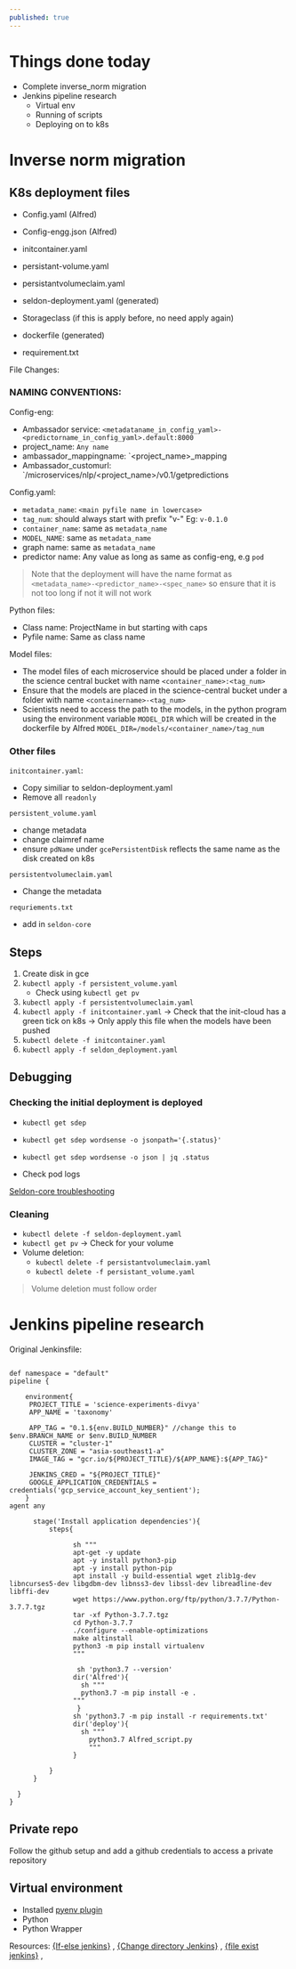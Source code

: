 ```yaml
---
published: true
---
```

# Things done today
- Complete inverse_norm migration
- Jenkins pipeline research
	- Virtual env
    - Running of scripts
    - Deploying on to k8s

# Inverse norm migration
## K8s deployment files
- Config.yaml (Alfred)
- Config-engg.json (Alfred)

- initcontainer.yaml
- persistant-volume.yaml
- persistantvolumeclaim.yaml
- seldon-deployment.yaml (generated)
- Storageclass (if this is apply before, no need apply again)

- dockerfile (generated)
- requirement.txt

File Changes:


### NAMING CONVENTIONS:


Config-eng: 
- Ambassador service: `<metadataname_in_config_yaml>-<predictorname_in_config_yaml>.default:8000`
- project_name: `Any name`
- ambassador_mappingname: `<project_name>_mapping
- Ambassador_customurl: `/microservices/nlp/<project_name>/v0.1/getpredictions

Config.yaml:

- `metadata_name`: `<main pyfile name in lowercase>`
- `tag_num`: should always start with prefix "v-" Eg: `v-0.1.0`
- `container_name`: same as `metadata_name`
- `MODEL_NAME`: same as `metadata_name`
- graph name: same as `metadata_name`
- predictor name: Any value as long as same as config-eng,  e.g `pod`

> Note that the deployment will have the name format as `<metadata_name>-<predictor_name>-<spec_name>` so ensure that it is not too long if not it will not work

Python files:
- Class name: ProjectName in but starting with caps
- Pyfile name: Same as class name

Model files:
- The model files of each microservice should be placed under a folder in the science central bucket with name  `<container_name>:<tag_num>`
- Ensure that the models are placed in the science-central bucket under a folder with name `<containername>-<tag_num>`
- Scientists need to access the path to the models, in the python program using the environment variable `MODEL_DIR` which will be created in the dockerfile by Alfred
`MODEL_DIR=/models/<container_name>/tag_num`



### Other files

`initcontainer.yaml`:
- Copy similiar to seldon-deployment.yaml
- Remove all `readonly`

`persistent_volume.yaml`
- change metadata
- change claimref name
- ensure `pdName` under `gcePersistentDisk` reflects the same name as the disk created on k8s

`persistentvolumeclaim.yaml`
- Change the metadata


`requriements.txt`
- add in `seldon-core`

## Steps
1. Create disk in gce
2. `kubectl apply -f persistent_volume.yaml`
	- Check using `kubectl get pv`
3. `kubectl apply -f persistentvolumeclaim.yaml`
4. `kubectl apply -f initcontainer.yaml`
-> Check that the init-cloud has a green tick on k8s
-> Only apply this file when the models have been pushed
5. `kubectl delete -f initcontainer.yaml`
6. `kubectl apply -f seldon_deployment.yaml`

## Debugging

### Checking the initial deployment is deployed

- `kubectl get sdep`
- `kubectl get sdep wordsense -o jsonpath='{.status}'`
- `kubectl get sdep wordsense -o json | jq .status`

- Check pod logs

[Seldon-core troubleshooting](https://docs.seldon.io/projects/seldon-core/en/v1.1.0/workflow/troubleshooting.html)

### Cleaning
- `kubectl delete -f seldon-deployment.yaml`
- `kubectl get pv` -> Check for your volume
- Volume deletion:
	- `kubectl delete -f persistantvolumeclaim.yaml`
    - `kubectl delete -f persistant_volume.yaml`
> Volume deletion must follow order

# Jenkins pipeline research

Original Jenkinsfile:
```

def namespace = "default"
pipeline {

    environment{
     PROJECT_TITLE = 'science-experiments-divya'
     APP_NAME = 'taxonomy'

     APP_TAG = "0.1.${env.BUILD_NUMBER}" //change this to $env.BRANCH_NAME or $env.BUILD_NUMBER
     CLUSTER = "cluster-1"
     CLUSTER_ZONE = "asia-southeast1-a"
     IMAGE_TAG = "gcr.io/${PROJECT_TITLE}/${APP_NAME}:${APP_TAG}"

     JENKINS_CRED = "${PROJECT_TITLE}"
     GOOGLE_APPLICATION_CREDENTIALS = credentials('gcp_service_account_key_sentient');
    }
agent any

      stage('Install application dependencies'){
          steps{

                sh """
                apt-get -y update
                apt -y install python3-pip
                apt -y install python-pip
                apt install -y build-essential wget zlib1g-dev libncurses5-dev libgdbm-dev libnss3-dev libssl-dev libreadline-dev libffi-dev
                wget https://www.python.org/ftp/python/3.7.7/Python-3.7.7.tgz
                tar -xf Python-3.7.7.tgz
                cd Python-3.7.7
                ./configure --enable-optimizations
                make altinstall
                python3 -m pip install virtualenv
                """

                 sh 'python3.7 --version'
                dir('Alfred'){
                  sh """
                  python3.7 -m pip install -e .
                """
                 }
                sh 'python3.7 -m pip install -r requirements.txt'
                dir('deploy'){
                  sh """
                    python3.7 Alfred_script.py
                    """
                }

          }
      }
 
  }
}
```


## Private repo
Follow the github setup and add a github credentials to access a private repository

## Virtual environment

- Installed [pyenv plugin](https://www.jenkins.io/doc/pipeline/steps/pyenv-pipeline/)
- Python
- Python Wrapper






Resources: [{If-else jenkins}](https://stackoverflow.com/questions/43587964/jenkins-pipeline-if-else-not-working) , [{Change directory Jenkins}](https://stackoverflow.com/questions/52372589/jenkins-pipeline-how-to-change-to-another-folder) , [{file exist jenkins}](https://stackoverflow.com/questions/38534781/check-if-a-file-exists-in-jenkins-pipeline) ,

